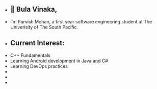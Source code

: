 - ## 👋 Bula Vinaka,
-  I’m Parvish Mohan, a first year software engineering student at The Univerisity of The South Pacific.
- ## Current Interest:
- C++ Fundamentals
- Learning Android development in Java and C#
- Learning DevOps practices
- 
- 
- 



<!---
stoicsdielast/stoicsdielast is a ✨ special ✨ repository because its `README.md` (this file) appears on your GitHub profile.
You can click the Preview link to take a look at your changes.
--->
